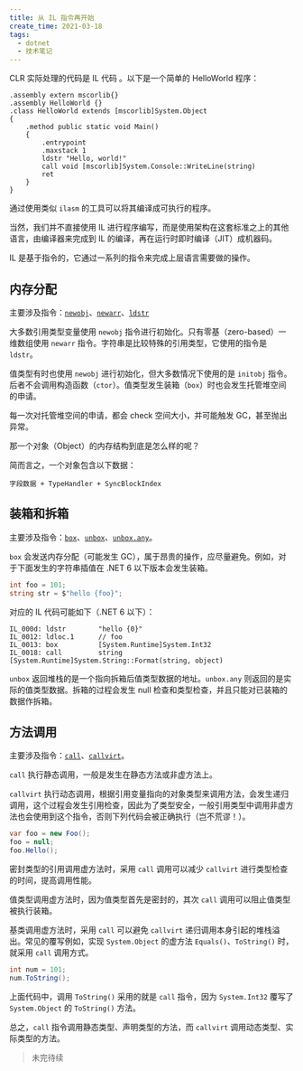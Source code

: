```yaml
---
title: 从 IL 指令再开始
create_time: 2021-03-18
tags:
  - dotnet
  - 技术笔记
---
```



CLR 实际处理的代码是 IL 代码 。以下是一个简单的 HelloWorld 程序：

```il
.assembly extern mscorlib{}
.assembly HelloWorld {}
.class HelloWorld extends [mscorlib]System.Object
{
    .method public static void Main()
    {
        .entrypoint
        .maxstack 1
        ldstr "Hello, world!"
        call void [mscorlib]System.Console::WriteLine(string)
        ret
    }
}
```

通过使用类似 `ilasm` 的工具可以将其编译成可执行的程序。

当然，我们并不直接使用 IL 进行程序编写，而是使用架构在这套标准之上的其他语言，由编译器来完成到 IL 的编译，再在运行时即时编译（JIT）成机器码。

IL 是基于指令的，它通过一系列的指令来完成上层语言需要做的操作。

## 内存分配

主要涉及指令：[`newobj`](https://docs.microsoft.com/en-us/dotnet/api/system.reflection.emit.opcodes.newobj)、[`newarr`](https://docs.microsoft.com/en-us/dotnet/api/system.reflection.emit.opcodes.newarr)、[`ldstr`](https://docs.microsoft.com/en-us/dotnet/api/system.reflection.emit.opcodes.ldstr)

大多数引用类型变量使用 `newobj` 指令进行初始化。只有零基（zero-based）一维数组使用 `newarr` 指令。字符串是比较特殊的引用类型，它使用的指令是 `ldstr`。

值类型有时也使用 `newobj` 进行初始化，但大多数情况下使用的是 `initobj` 指令。后者不会调用构造函数（`ctor`）。值类型发生装箱（`box`）时也会发生托管堆空间的申请。

每一次对托管堆空间的申请，都会 check 空间大小，并可能触发 GC，甚至抛出异常。

那一个对象（Object）的内存结构到底是怎么样的呢？

简而言之，一个对象包含以下数据：

```
字段数据 + TypeHandler + SyncBlockIndex
```


## 装箱和拆箱

主要涉及指令：[`box`](https://docs.microsoft.com/en-us/dotnet/api/system.reflection.emit.opcodes.box)、[`unbox`](https://docs.microsoft.com/en-us/dotnet/api/system.reflection.emit.opcodes.unbox)、[`unbox.any`](https://docs.microsoft.com/en-us/dotnet/api/system.reflection.emit.opcodes.unbox_any)。

`box` 会发送内存分配（可能发生 GC），属于昂贵的操作，应尽量避免。例如，对于下面发生的字符串插值在 .NET 6 以下版本会发生装箱。

```csharp
int foo = 101;
string str = $"hello {foo}";
```
对应的 IL 代码可能如下（.NET 6 以下）：

```il
IL_000d: ldstr        "hello {0}"
IL_0012: ldloc.1      // foo
IL_0013: box          [System.Runtime]System.Int32
IL_0018: call         string [System.Runtime]System.String::Format(string, object)
```

`unbox` 返回堆栈的是一个指向拆箱后值类型数据的地址。`unbox.any` 则返回的是实际的值类型数据。拆箱的过程会发生 null 检查和类型检查，并且只能对已装箱的数据作拆箱。


## 方法调用

主要涉及指令：[`call`](https://docs.microsoft.com/en-us/dotnet/api/system.reflection.emit.opcodes.call)、[`callvirt`](https://docs.microsoft.com/en-us/dotnet/api/system.reflection.emit.opcodes.callvirt)。

`call` 执行静态调用，一般是发生在静态方法或非虚方法上。

`callvirt` 执行动态调用，根据引用变量指向的对象类型来调用方法，会发生递归调用，这个过程会发生引用检查，因此为了类型安全，一般引用类型中调用非虚方法也会使用到这个指令，否则下列代码会被正确执行（岂不荒谬！）。

```csharp
var foo = new Foo();
foo = null;
foo.Hello();
```

密封类型的引用调用虚方法时，采用 `call` 调用可以减少 `callvirt` 进行类型检查的时间，提高调用性能。

值类型调用虚方法时，因为值类型首先是密封的，其次 `call` 调用可以阻止值类型被执行装箱。

基类调用虚方法时，采用 `call` 可以避免 `callvirt` 递归调用本身引起的堆栈溢出。常见的覆写例如，实现 `System.Object` 的虚方法 `Equals()`、`ToString()` 时，就采用 `call` 调用方式。

```csharp
int num = 101;
num.ToString();
```

上面代码中，调用 `ToString()` 采用的就是 `call` 指令，因为 `System.Int32` 覆写了 `System.Object` 的 `ToString()` 方法。


总之，`call` 指令调用静态类型、声明类型的方法，而 `callvirt` 调用动态类型、实际类型的方法。


> 未完待续
